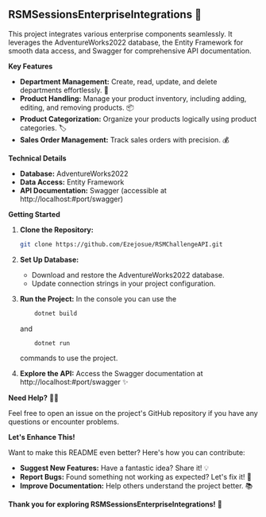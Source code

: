 ## RSMSessionsEnterpriseIntegrations 🚀

This project integrates various enterprise components seamlessly. It leverages the AdventureWorks2022 database, the Entity Framework for smooth data access, and Swagger for comprehensive API documentation.

**Key Features**

* **Department Management:** Create, read, update, and delete departments effortlessly. 💼
* **Product Handling:** Manage your product inventory, including adding, editing, and removing products. 📦
* **Product Categorization:** Organize your products logically using product categories. 🏷️
* **Sales Order Management:** Track sales orders with precision. 💰

**Technical Details**

* **Database:** AdventureWorks2022
* **Data Access:** Entity Framework
* **API Documentation:** Swagger (accessible at http://localhost:#port/swagger) 

**Getting Started**

1. **Clone the Repository:**
   ```bash
   git clone https://github.com/Ezejosue/RSMChallengeAPI.git
   ```

2. **Set Up Database:**
   *  Download and restore the AdventureWorks2022 database.
   *  Update connection strings in your project configuration.

3. **Run the Project:** In the console you can use the
   ```bash
       dotnet build
   ```
   and
   ```bash
       dotnet run
   ```       
   commands to use the project.

5. **Explore the API:** Access the Swagger documentation at http://localhost:#port/swagger ✨

**Need Help?** 🙋‍♀️

Feel free to open an issue on the project's GitHub repository if you have any questions or encounter problems.

**Let's Enhance This!**

Want to make this README even better? Here's how you can contribute:

* **Suggest New Features:** Have a fantastic idea? Share it! 💡 
* **Report Bugs:** Found something not working as expected? Let's fix it! 🐛
* **Improve Documentation:** Help others understand the project better. 📚

**Thank you for exploring RSMSessionsEnterpriseIntegrations!** 🎉 
